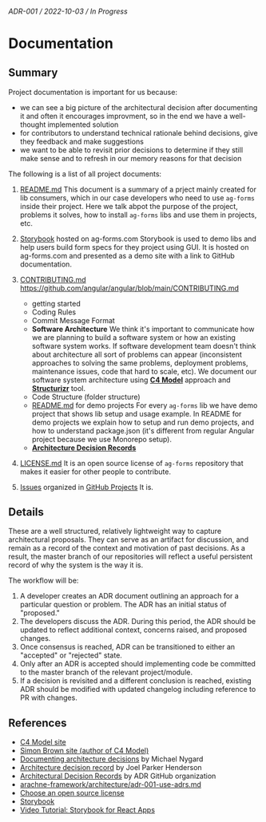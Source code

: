 ###### ADR-001 / 2022-10-03 / In Progress

# Documentation

## Summary

Project documentation is important for us because:

- we can see a big picture of the architectural decision after documenting it and often it encourages improvment, so in the end we have a well-thought implemented solution
- for contributors to understand technical rationale behind decisions, give they feedback and make suggestions
- we want to be able to revisit prior decisions to determine if they still make sense and to refresh in our memory reasons for that decision

The following is a list of all project documents:

1. [README.md]()
   This document is a summary of a prject mainly created for lib consumers, which in our case developers who need to use `ag-forms` inside their project. Here we talk abpot the purpose of the project, problems it solves,
   how to install `ag-forms` libs and use them in projects, etc.

2. [Storybook](ag-forms.com) hosted on ag-forms.com
   Storybook is used to demo libs and help users build form specs for they project using GUI. It is hosted on ag-forms.com and presented as a demo site with a link to GitHub documentation.

3. [CONTRIBUTING.md]() https://github.com/angular/angular/blob/main/CONTRIBUTING.md

   - getting started
   - Coding Rules
   - Commit Message Format
   - **Software Architecture**
     We think it's important to communicate how we are planning to build a software system or how an existing software system works. If software development team doesn't think about architecture all sort of problems can appear (inconsistent approaches to solving the same problems, deployment problems, maintenance issues, code that hard to scale, etc).
     We document our software system architecture using **[C4 Model](https://c4model.com/)** approach and **[Structurizr](https://structurizr.com/)** tool.
   - Code Structure (folder structure)
   - [README.md]() for demo projects
     For every `ag-forms` lib we have demo project that shows lib setup and usage example. In README for demo projects we explain how to setup and run demo projects, and how to understand package.json (it's different from regular Angular project because we use Monorepo setup).
   - **[Architecture Decision Records]()**

4. [LICENSE.md]()
   It is an open source license of `ag-forms` repository that makes it easier for other people to contribute.
5. [Issues]() organized in [GitHub Projects]()
   It is.

## Details

These are a well structured, relatively lightweight way to capture architectural proposals. They can serve as an artifact for discussion, and remain as a record of the context and motivation of past decisions. As a result, the master branch of our repositories will reflect a useful persistent record of why the system is the way it is.

The workflow will be:

1. A developer creates an ADR document outlining an approach for a
   particular question or problem. The ADR has an initial status of "proposed."
2. The developers discuss the ADR. During this period, the ADR should be updated
   to reflect additional context, concerns raised, and proposed changes.
3. Once consensus is reached, ADR can be transitioned to either an
   "accepted" or "rejected" state.
4. Only after an ADR is accepted should implementing code be committed
   to the master branch of the relevant project/module.
5. If a decision is revisited and a different conclusion is reached,
   existing ADR should be modified with updated changelog including
   reference to PR with changes.

## References

- [C4 Model site](https://c4model.com/)
- [Simon Brown site (author of C4 Model)](https://simonbrown.je/)
- [Documenting architecture decisions](https://cognitect.com/blog/2011/11/15/documenting-architecture-decisions) by Michael Nygard
- [Architecture decision record](https://github.com/joelparkerhenderson/architecture-decision-record) by Joel Parker Henderson
- [Architectural Decision Records](https://adr.github.io/) by ADR GitHub organization
- [arachne-framework/architecture/adr-001-use-adrs.md](https://github.com/arachne-framework/architecture/blob/master/adr-001-use-adrs.md)
- [Choose an open source license](https://license.md/)
- [Storybook](https://storybook.js.org/)
- [Video Tutorial: Storybook for React Apps](https://www.newline.co/courses/storybook-for-react-apps/theming-the-storybook-app)
